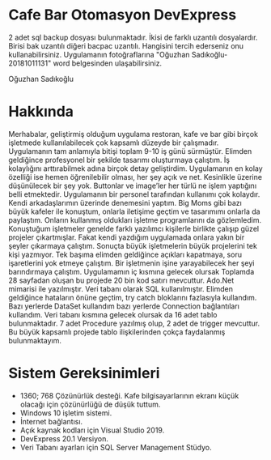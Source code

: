 # Cafe Bar Otomasyon DevExpress


 2 adet sql backup dosyası bulunmaktadır. İkisi de farklı uzantılı dosyalardır.
 Birisi bak uzantılı diğeri bacpac uzantılı. Hangisini tercih ederseniz onu kullanabilirsiniz. 
 Uygulamanın fotoğraflarına "Oğuzhan Sadıkoğlu- 20181011131" word belgesinden ulaşabilirsiniz.
 
Oğuzhan Sadıkoğlu



# Hakkında

 Merhabalar, geliştirmiş olduğum uygulama restoran, kafe ve bar gibi birçok işletmede kullanılabilecek çok kapsamlı düzeyde bir çalışmadır. 
 Uygulamanın tam anlamıyla bitişi toplam 9-10 iş günü sürmüştür. Elimden geldiğince profesyonel bir şekilde tasarımı oluşturmaya çalıştım.
 İş kolaylığını arttırabilmek adına birçok detay geliştirdim. Uygulamanın en kolay özelliği ise hemen öğrenilebilir olması, her şey açık ve net.
 Kesinlikle üzerine düşünülecek bir şey yok. Buttonlar ve image’ler her türlü ne işlem yaptığını belli etmektedir.
 Uygulamanın bir personel tarafından kullanımı çok kolaydır. Kendi arkadaşlarımın üzerinde denemesini yaptım.
 Big Moms gibi bazı büyük kafeler ile konuştum, onlarla iletişime geçtim ve tasarımımı onlarla da paylaştım. 
 Onların kullanmış oldukları işletme programlarını da gözlemledim. Konuştuğum işletmeler genelde farklı yazılımcı
 kişilerle birlikte çalışıp güzel projeler çıkartmışlar. Fakat kendi yazdığım uygulamada onlara yakın bir şeyler
 çıkarmaya çalıştım. Sonuçta büyük işletmelerin büyük projelerini tek kişi yazmıyor. Tek başıma elimden geldiğince
 açıkları kapatmaya, soru işaretlerini yok etmeye çalıştım. Bir işletmenin işine yarayabilecek her şeyi barındırmaya
 çalıştım. Uygulamamın iç kısmına gelecek olursak Toplamda 28 sayfadan oluşan bu projede 20 bin kod satırı mevcuttur.
 Ado.Net mimarisi ile yazılmıştır. Veri tabanı olarak SQL kullanılmıştır. Elimden geldiğince hataların önüne geçtim,
 try catch bloklarını fazlasıyla kullandım. Bazı yerlerde DataSet kullandım bazı yerlerde Connection bağlantıları
 kullandım. Veri tabanı kısmına gelecek olursak da 16 adet tablo bulunmaktadır. 7 adet Procedure yazılmış olup, 
 2 adet de trigger mevcuttur. Bu büyük kapsamlı projede tablo ilişkilerinden çokça faydalanmış bulunmaktayım.

# Sistem Gereksinimleri
- 1360; 768 Çözünürlük desteği. Kafe bilgisayarlarının ekranı küçük olacağı için çözünürlüğü de düşük tuttum.
- Windows 10 işletim sistemi.
- İnternet bağlantısı.
- Açık kaynak kodları için Visual Studio 2019.
- DevExpress 20.1 Versiyon.
- Veri Tabanı ayarları için SQL Server Management Stüdyo.

